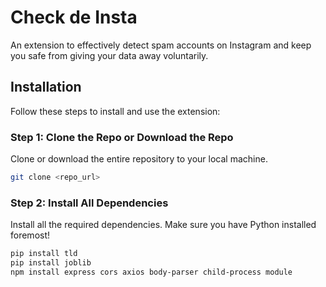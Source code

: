# Check de Insta

An extension to effectively detect spam accounts on Instagram and keep you safe from giving your data away voluntarily.

## Installation

Follow these steps to install and use the extension:

### Step 1: Clone the Repo or Download the Repo

Clone or download the entire repository to your local machine.

```bash
git clone <repo_url>
```

### Step 2: Install All Dependencies
Install all the required dependencies. Make sure you have Python installed foremost!
```bash
pip install tld
pip install joblib
npm install express cors axios body-parser child-process module
```
